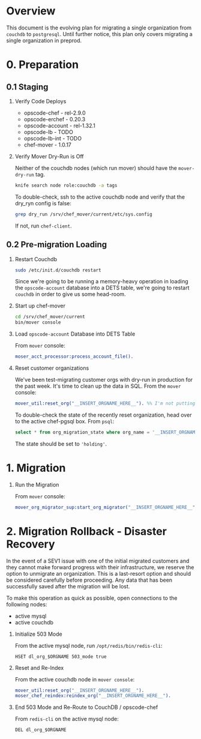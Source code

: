 # Overview

This document is the evolving plan for migrating a single organization from `couchdb` to `postgresql`. Until further notice, this plan only covers migrating a single organization in preprod.

# 0. Preparation

## 0.1 Staging

1. Verify Code Deploys

   * opscode-chef - rel-2.9.0
   * opscode-erchef - 0.20.3
   * opscode-account - rel-1.32.1
   * opscode-lb - TODO
   * opscode-lb-int - TODO
   * chef-mover - 1.0.17

1. Verify Mover Dry-Run is Off

   Neither of the couchdb nodes (which run mover) should have the `mover-dry-run` tag.

   ```bash
   knife search node role:couchdb -a tags
   ```

   To double-check, ssh to the active couchdb node and verify that the dry_ryn config is false:

   ```bash
   grep dry_run /srv/chef_mover/current/etc/sys.config
   ```

   If not, run `chef-client`.

## 0.2 Pre-migration Loading

1. Restart Couchdb

   ```bash
   sudo /etc/init.d/couchdb restart
   ```

   Since we're going to be running a memory-heavy operation in loading the `opscode-account` database into a DETS table, we're going to restart `couchdb` in order to give us some head-room.

1. Start up chef-mover

   ```bash
   cd /srv/chef_mover/current
   bin/mover console
   ```

1. Load `opscode-account` Database into DETS Table

   From `mover` console:

   ```erlang
   moser_acct_processor:process_account_file().
   ```

1. Reset customer organizations

   We've been test-migrating customer orgs with dry-run in production for the past week. It's time to clean up the data in SQL. From the `mover` console:

   ```erlang
   mover_util:reset_org("__INSERT_ORGNAME_HERE__"). %% I'm not putting the orgname here because you better not copy-pasta this
   ```

   To double-check the state of the recently reset organization, head over to the active chef-pgsql box. From `psql`:

   ```sql
   select * from org_migration_state where org_name = '__INSERT_ORGNAME_HERE__';
   ```

   The state should be set to `'holding'`.

# 1. Migration

1. Run the Migration

   From `mover` console:

   ```erlang
   mover_org_migrator_sup:start_org_migrator("__INSERT_ORGNAME_HERE__").
   ```

# 2. Migration Rollback - Disaster Recovery

In the event of a SEV1 issue with one of the initial migrated customers and they cannot make forward progress with their infrastructure, we reserve the option to unmigrate an organization. This is a last-resort option and should be considered carefully before proceeding. Any data that has been successfully saved after the migration will be lost.

To make this operation as quick as possible, open connections to the following nodes:

* active mysql
* active couchdb

1. Initialize 503 Mode

   From the active mysql node, run `/opt/redis/bin/redis-cli`:

   ```
   HSET dl_org_$ORGNAME 503_mode true
   ```

1. Reset and Re-Index

   From the active couchdb node in `mover console`:

   ```erlang
   mover_util:reset_org("__INSERT_ORGNAME_HERE__").
   moser_chef_reindex:reindex_org("__INSERT_ORGNAME_HERE__").
   ```

1. End 503 Mode and Re-Route to CouchDB / opscode-chef

   From `redis-cli` on the active mysql node:

   ```
   DEL dl_org_$ORGNAME
   ```